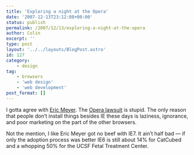 ```yaml
---
title: 'Exploring a night at the Opera'
date: '2007-12-13T23:12:08+00:00'
status: publish
permalink: /2007/12/13/exploring-a-night-at-the-opera
author: Colin
excerpt: ''
type: post
layout: '../../layouts/BlogPost.astro'
id: 127
category:
    - design
tag:
    - browsers
    - 'web design'
    - 'web development'
post_format: []
---
```

I gotta agree with [Eric Meyer](https://meyerweb.com/eric/thoughts/2007/12/13/bad-timing/). The [Opera lawsuit](https://www.opera.com/pressreleases/en/2007/12/13/) is stupid. The only reason that people don’t install things besides IE these days is laziness, ignorance, and poor marketing on the part of the other browsers.

Not the mention, I like Eric Meyer got no beef with IE7. It ain’t half bad — if only the adoption process was better IE6 is still about 14% for CatCubed and a whopping 50% for the UCSF Fetal Treatment Center.